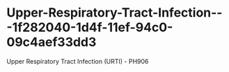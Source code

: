 # Upper-Respiratory-Tract-Infection---1f282040-1d4f-11ef-94c0-09c4aef33dd3
Upper Respiratory Tract Infection (URTI) - PH906
